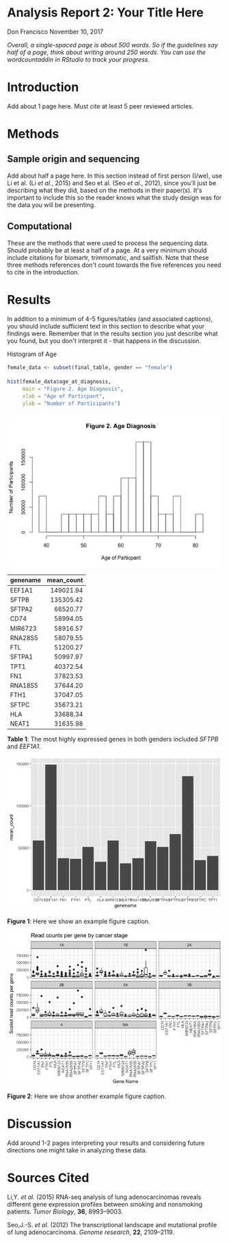 Analysis Report 2: Your Title Here
================
Don Francisco
November 10, 2017

*Overall, a single-spaced page is about 500 words. So if the guidelines say half of a page, think about writing around 250 words. You can use the wordcountaddin in RStudio to track your progress.*

Introduction
============

Add about 1 page here. Must cite at least 5 peer reviewed articles.

Methods
=======

Sample origin and sequencing
----------------------------

Add about half a page here. In this section instead of first person (I/we), use Li et al. (Li *et al.*, 2015) and Seo et al. (Seo *et al.*, 2012), since you'll just be describing what they did, based on the methods in their paper(s). It's important to include this so the reader knows what the study design was for the data you will be presenting.

Computational
-------------

These are the methods that were used to process the sequencing data. Should probably be at least a half of a page. At a very minimum should include citations for biomartr, trimmomatic, and sailfish. Note that these three methods references don't count towards the five references you need to cite in the introduction.

Results
=======

In addition to a minimum of 4-5 figures/tables (and associated captions), you should include sufficient text in this section to describe what your findings were. Remember that in the results section you just describe what you found, but you don't interpret it - that happens in the discussion.

Histogram of Age

``` r
female_data <- subset(final_table, gender == "female")

hist(female_data$age_at_diagnosis,
     main = "Figure 2. Age Diagnosis",
     xlab = "Age of Particpant",
     ylab = "Number of Participants")
```

![](Analysis_Report_02_RNASeq_files/figure-markdown_github-ascii_identifiers/unnamed-chunk-1-1.png)

| genename |  mean\_count|
|:---------|------------:|
| EEF1A1   |    149021.94|
| SFTPB    |    135305.42|
| SFTPA2   |     66520.77|
| CD74     |     58994.05|
| MIR6723  |     58916.57|
| RNA28S5  |     58079.55|
| FTL      |     51200.27|
| SFTPA1   |     50997.97|
| TPT1     |     40372.54|
| FN1      |     37823.53|
| RNA18S5  |     37644.20|
| FTH1     |     37047.05|
| SFTPC    |     35673.21|
| HLA      |     33688.34|
| NEAT1    |     31635.98|

**Table 1**: The most highly expressed genes in both genders included *SFTPB* and *EEF1A1*.

![](Analysis_Report_02_RNASeq_files/figure-markdown_github-ascii_identifiers/make-barplot-of-highly-expressed-genes-1.png)

**Figure 1**: Here we show an example figure caption.

![](Analysis_Report_02_RNASeq_files/figure-markdown_github-ascii_identifiers/make-boxplot-of-highly-expressed-genes-1.png)

**Figure 2**: Here we show another example figure caption.

Discussion
==========

Add around 1-2 pages interpreting your results and considering future directions one might take in analyzing these data.

Sources Cited
=============

Li,Y. *et al.* (2015) RNA-seq analysis of lung adenocarcinomas reveals different gene expression profiles between smoking and nonsmoking patients. *Tumor Biology*, **36**, 8993–9003.

Seo,J.-S. *et al.* (2012) The transcriptional landscape and mutational profile of lung adenocarcinoma. *Genome research*, **22**, 2109–2119.

